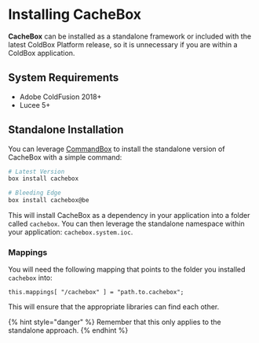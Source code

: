 # Installing CacheBox

**CacheBox** can be installed as a standalone framework or included with the latest ColdBox Platform release, so it is unnecessary if you are within a ColdBox application.

## System Requirements

* Adobe ColdFusion 2018+
* Lucee 5+

## Standalone Installation

You can leverage [CommandBox](http://www.ortussolutions.com/products/commandbox) to install the standalone version of CacheBox with a simple command:

```bash
# Latest Version
box install cachebox

# Bleeding Edge
box install cachebox@be
```

This will install CacheBox as a dependency in your application into a folder called `cachebox`. You can then leverage the standalone namespace within your application: `cachebox.system.ioc`.

### Mappings

You will need the following mapping that points to the folder you installed `cachebox` into:

```cfscript
this.mappings[ "/cachebox" ] = "path.to.cachebox";
```

This will ensure that the appropriate libraries can find each other.

{% hint style="danger" %}
Remember that this only applies to the standalone approach.
{% endhint %}
